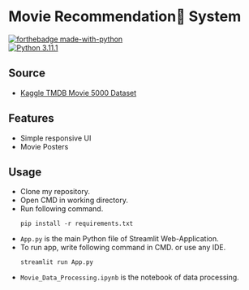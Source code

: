 # Movie Recommendation🍿 System

[![forthebadge made-with-python](http://ForTheBadge.com/images/badges/made-with-python.svg)](https://www.python.org/)                 
[![Python 3.11.1](https://img.shields.io/badge/python-3.11.1-blue.svg)](https://www.python.org/downloads/release/python-3111/)   

## Source
- [Kaggle TMDB Movie 5000 Dataset](https://www.kaggle.com/datasets/tmdb/tmdb-movie-metadata)

## Features
- Simple responsive UI
- Movie Posters

## Usage

- Clone my repository.
- Open CMD in working directory.
- Run following command.
  ```
  pip install -r requirements.txt
  ```
- `App.py` is the main Python file of Streamlit Web-Application. 
- To run app, write following command in CMD. or use any IDE.
  ```
  streamlit run App.py
  ```
- `Movie_Data_Processing.ipynb` is the notebook of data processing.
